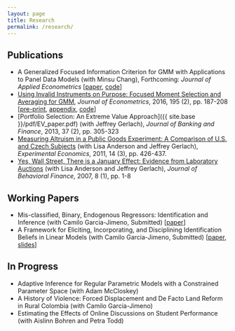 ```yaml
---
layout: page
title: Research
permalink: /research/
---
```

## Publications

- A Generalized Focused Information Criterion for GMM with Applications to Panel Data Models (with Minsu Chang), Forthcoming:  *Journal of Applied Econometrics* [[paper](http://ditraglia.com/pdf/GFIC_paper.pdf), [code](https://github.com/fditraglia/gfic)]
- [Using Invalid Instruments on Purpose: Focused Moment Selection and Averaging for GMM](http://authors.elsevier.com/a/1Tlbb15DjhrYdE), *Journal of Econometrics*, 2016, 195 (2), pp. 187-208 [[pre-print](http://ditraglia.com/pdf/FMSC.pdf), [appendix](http://ditraglia.com/pdf/FMSC_appendix.pdf), [code](https://github.com/fditraglia/fmsc)]
- [Portfolio Selection: An Extreme Value Approach]({{ site.base }}/pdf/EV_paper.pdf) (with Jeffrey Gerlach), *Journal of Banking and Finance*, 2013, 37 (2), pp. 305-323
- [Measuring Altruism in a Public Goods Experiment: A Comparison of U.S. and Czech Subjects](http://link.springer.com/article/10.1007%2Fs10683-011-9274-8) (with Lisa Anderson and Jeffrey Gerlach), *Experimental Economics*, 2011, 14 (3), pp. 426-437.
- [Yes, Wall Street, There is a January Effect: Evidence from Laboratory Auctions](http://www.tandfonline.com/doi/abs/10.1080/15427560709337012) (with Lisa Anderson and Jeffrey Gerlach), *Journal of Behavioral Finance*, 2007, 8 (1), pp. 1-8

## Working Papers

- Mis-classified, Binary, Endogenous Regressors: Identification and Inference (with Camilo Garcia-Jimeno, Submitted) [[paper](http://ditraglia.com//pdf/DiTraglia_Garcia-Jimeno_2017b.pdf)] 
- A Framework for Eliciting, Incorporating, and Disciplining Identification Beliefs in Linear Models (with Camilo Garcia-Jimeno, Submitted) [[paper](http://ditraglia.com/pdf/DiTraglia_Garcia-Jimeno_2017.pdf), [slides](http://ditraglia.com/pdf/sick_instruments_slides.pdf)]

## In Progress
- Adaptive Inference for Regular Parametric Models with a Constrained Parameter Space (with Adam McCloskey)
- A History of Violence: Forced Displacement and De Facto Land Reform in Rural Colombia (with Camilo Garcia-Jimeno) 
- Estimating the Effects of Online Discussions on Student Performance (with Aislinn Bohren and Petra Todd)
